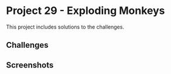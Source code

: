 # Project 29 - Exploding Monkeys

This project includes solutions to the challenges.

## Challenges

## Screenshots
